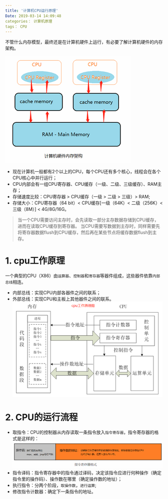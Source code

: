 ```yaml
---
title: '计算机CPU运行原理'
Date: 2019-03-14 14:09:48
categories： 计算机原理
tags： CPU
---
```

不管什么内存模型，最终还是在计算机硬件上运行，有必要了解计算机硬件的内存架构。

![frame](img/frame.png)

- 现在计算机一般都有2个以上的CPU，每个CPU还有多个核心，线程会在各个CPU核心中并行运行；
- CPU内部会有一组CPU寄存器、CPU缓存（一级、二级、三级缓存）、RAM主存；
- 存储速度比较：CPU寄存器 > CPU缓存（一级 > 二级 > 三级）> RAM;
- 存储大小：CPU寄存器（64 bit）< CPU缓存[一级（64K）< 二级（256K）< 三级（8M）] < 4G/8G/16G。
>当一个CPU需要访问主存时，会先读取一部分主存数据存储到CPU缓存，进而在读取CPU缓存到寄存器。
当CPU需要写数据到主存时，同样需要先将寄存器数据flush到CPU缓存，然后再在某些节点将缓存数据flush到主存。
# 1. cpu工作原理
一个典型的CPU（X86）由`运算器`、`控制器`和`寄存器`等器件组成，这些器件依靠`内部总线`相连。
- 内部总线：实现CPU内部各器件之间的联系；
- 外部总线：实现CPU和主板上其他器件之间的联系。
![cpu](img/CPU工作原理图.png)
# 2. CPU的运行流程
- 取指令：CPU的控制器从内存读取一条指令放入`指令寄存器`，指令寄存器的格式是这样的：
![IR](img/IR.png)
- 指令译码：指令寄存器中的指令通过译码，决定该指令应进行何种操作（确定指令里的操作码）、操作数在哪里（确定操作数的地址）；
- 执行指令：分两个阶段，`取操作数`，`进行运算`;
- 修改指令计数器：确定下一条指令的地址。